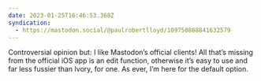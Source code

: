 ```yaml
---
date: 2023-01-25T16:46:53.368Z
syndication:
  - https://mastodon.social/@paulrobertlloyd/109750868841632579
---
```


Controversial opinion but: I like Mastodon’s official clients! All that’s missing from the official iOS app is an edit function, otherwise it’s easy to use and far less fussier than Ivory, for one. As ever, I’m here for the default option.
